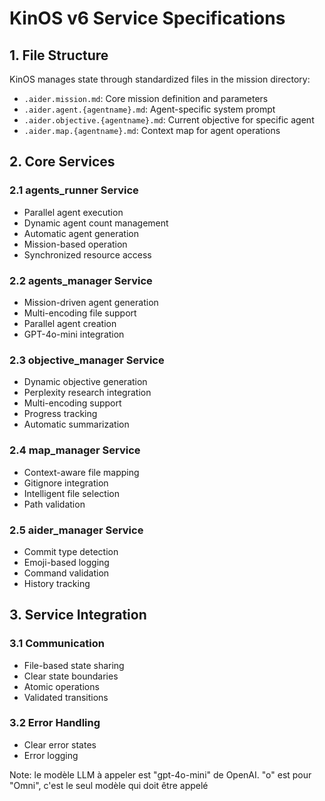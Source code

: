 # KinOS v6 Service Specifications

## 1. File Structure
KinOS manages state through standardized files in the mission directory:
- `.aider.mission.md`: Core mission definition and parameters
- `.aider.agent.{agentname}.md`: Agent-specific system prompt
- `.aider.objective.{agentname}.md`: Current objective for specific agent
- `.aider.map.{agentname}.md`: Context map for agent operations

## 2. Core Services

### 2.1 agents_runner Service
- Parallel agent execution
- Dynamic agent count management
- Automatic agent generation
- Mission-based operation
- Synchronized resource access

### 2.2 agents_manager Service
- Mission-driven agent generation
- Multi-encoding file support
- Parallel agent creation
- GPT-4o-mini integration

### 2.3 objective_manager Service
- Dynamic objective generation
- Perplexity research integration
- Multi-encoding support
- Progress tracking
- Automatic summarization

### 2.4 map_manager Service
- Context-aware file mapping
- Gitignore integration
- Intelligent file selection
- Path validation

### 2.5 aider_manager Service
- Commit type detection
- Emoji-based logging
- Command validation
- History tracking

## 3. Service Integration

### 3.1 Communication
- File-based state sharing
- Clear state boundaries
- Atomic operations
- Validated transitions

### 3.2 Error Handling
- Clear error states
- Error logging

Note: le modèle LLM à appeler est "gpt-4o-mini" de OpenAI. "o" est pour "Omni", c'est le seul modèle qui doit être appelé
